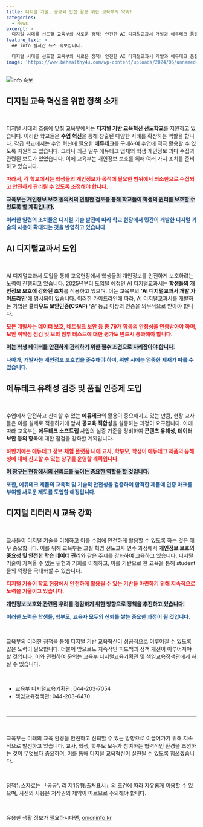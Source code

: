 ```yaml
---
title: 디지털 기술, 공교육 안전 활용 위한 교육부의 약속!
categories:
  - News
excerpt: >
  디지털 시대를 선도할 교육부의 새로운 정책! 안전한 AI 디지털교과서 개발과 에듀테크 품질 인증제로 학생들의 개인정보를 강력히 보호합니다. 혁신적인 교육 환경이 궁금하다면 클릭하세요!
feature_text: >
  ## info 실시간 뉴스 속보입니다.

  디지털 시대를 선도할 교육부의 새로운 정책! 안전한 AI 디지털교과서 개발과 에듀테크 품질 인증제로 학생들의 개인정보를 강력히 보호합니다. 혁신적인 교육 환경이 궁금하다면 클릭하세요!
image: 'https://www.behealthy4u.com/wp-content/uploads/2024/06/unnamed-file.png'
---
```


<p><img src="https://www.behealthy4u.com/wp-content/uploads/2024/06/unnamed-file.png" alt="info 속보" /></p>

<h2 data-ke-size="size26">디지털 교육 혁신을 위한 정책 소개</h2>

<p data-ke-size="size16">&nbsp;</p>

<p>디지털 시대의 흐름에 맞춰 교육부에서는 <strong>디지털 기반 교육혁신 선도학교</strong>를 지원하고 있습니다. 이러한 학교들은 <strong>수업 혁신</strong>을 통해 창출된 다양한 사례를 확산하는 역할을 합니다. 각급 학교에서는 수업 혁신에 필요한 <strong>에듀테크</strong>를 구매하여 수업에 적극 활용할 수 있도록 지원하고 있습니다. 그러나 최근 일부 에듀테크 업체의 학생 개인정보 과다 수집과 관련된 보도가 있었습니다. 이에 교육부는 개인정보 보호를 위해 여러 가지 조치를 준비하고 있습니다. </p>

<p><b><span style="color: #ee2323;">따라서, 각 학교에서는 학생들의 개인정보가 목적에 필요한 범위에서 최소한으로 수집되고 안전하게 관리될 수 있도록 조정해야 합니다.</span></b> </p>

<p><b><span style="background-color: #21538527;">교육부는 개인정보 보호 동의서의 면밀한 검토를 통해 학교들이 학생의 권리를 보호할 수 있도록 할 계획입니다.</span></b> </p>

<p><b><span style="color: #1a5490;">이러한 일련의 조치들은 디지털 기술 발전에 따라 학교 현장에서 민간이 개발한 디지털 기술의 사용이 확대되는 것을 반영하고 있습니다.</span></b></p>

<h2 data-ke-size="size26">AI 디지털교과서 도입</h2>

<p data-ke-size="size16">&nbsp;</p>

<p>AI 디지털교과서 도입을 통해 교육현장에서 학생들의 개인정보를 안전하게 보호하려는 노력이 진행되고 있습니다. 2025년부터 도입될 예정인 AI 디지털교과서는 <strong>학생들의 개인정보 보호에 강화된 조치</strong>를 적용하고 있으며, 이는 교육부의 <strong>‘AI 디지털교과서 개발 가이드라인’</strong>에 명시되어 있습니다. 이러한 가이드라인에 따라, AI 디지털교과서를 개발하는 기업은 <strong>클라우드 보안인증(CSAP)</strong> ‘중’ 등급 이상의 인증을 의무적으로 받아야 합니다.</p>

<p><b><span style="color: #ee2323;">모든 개발사는 데이터 보호, 네트워크 보안 등 총 79개 항목의 안정성을 인증받아야 하며, 보안 취약점 점검 및 모의 침투 테스트에 대한 평가도 반드시 통과해야 합니다.</span></b></p>

<p><b><span style="background-color: #21538527;">이는 학생 데이터를 안전하게 관리하기 위한 필수 조건으로 자리잡아야 합니다.</span></b></p>

<p><b><span style="color: #1a5490;">나아가, 개발사는 개인정보 보호법을 준수해야 하며, 위반 시에는 엄중한 제재가 따를 수 있습니다.</span></b></p>

<h2 data-ke-size="size26">에듀테크 유해성 검증 및 품질 인증제 도입</h2>

<p data-ke-size="size16">&nbsp;</p>

<p>수업에서 안전하고 신뢰할 수 있는 <strong>에듀테크</strong>의 활용이 중요해지고 있는 만큼, 현장 교사들은 이를 실제로 적용하기에 앞서 <strong>공교육 적합성</strong>을 실증하는 과정이 요구됩니다. 이에 따라 교육부는 <strong>에듀테크 소프트랩</strong> 사업의 실증 기준을 정비하여 <strong>콘텐츠 유해성, 데이터 보안 등의 항목</strong>에 대한 점검을 강화할 계획입니다.</p>

<p><b><span style="color: #ee2323;">하반기에는 에듀테크 정보·체험 플랫폼 내에 교사, 학부모, 학생이 에듀테크 제품의 유해성에 대해 신고할 수 있는 창구를 운영할 계획입니다.</span></b></p>

<p><b><span style="background-color: #21538527;">이 창구는 현장에서의 신뢰도를 높이는 중요한 역할을 할 것입니다.</span></b></p>

<p><b><span style="color: #1a5490;">또한, 에듀테크 제품의 교육적 및 기술적 안전성을 검증하여 합격한 제품에 인증 마크를 부여할 새로운 제도를 도입할 예정입니다.</span></b></p>

<h2 data-ke-size="size26">디지털 리터러시 교육 강화</h2>

<p data-ke-size="size16">&nbsp;</p>

<p>교사들이 디지털 기술을 이해하고 이를 수업에 안전하게 활용할 수 있도록 하는 것은 매우 중요합니다. 이를 위해 교육부는 교실 혁명 선도교사 연수 과정에서 <strong>개인정보 보호의 중요성 및 안전한 학습 데이터 관리</strong>와 같은 주제를 강화하여 교육하고 있습니다. 디지털 기술이 가져올 수 있는 위험과 기회를 이해하고, 이를 기반으로 한 교육을 통해 student들의 역량을 극대화할 수 있습니다.</p>

<p><b><span style="color: #ee2323;">디지털 기술이 학교 현장에서 안전하게 활용될 수 있는 기반을 마련하기 위해 지속적으로 노력을 기울이고 있습니다.</span></b></p>

<p><b><span style="background-color: #21538527;">개인정보 보호와 관련된 우려를 경감하기 위한 방향으로 정책을 추진하고 있습니다.</span></b></p>

<p><b><span style="color: #1a5490;">이러한 노력은 학생들, 학부모, 교육자 모두의 신뢰를 쌓는 중요한 과정이 될 것입니다.</span></b></p>

<p data-ke-size="size16">&nbsp;</p>

<p>교육부의 이러한 정책을 통해 디지털 기반 교육혁신이 성공적으로 이루어질 수 있도록 많은 노력이 필요합니다. 더불어 앞으로도 지속적인 피드백과 정책 개선이 이루어져야 할 것입니다. 이와 관련하여 문의는 교육부 디지털교육기획관 및 책임교육정책관에게 하실 수 있습니다. </p>

<p data-ke-size="size16">&nbsp;</p>

<ul>
<li>교육부 디지털교육기획관: 044-203-7054</li>
<li>책임교육정책관: 044-203-6470</li>
</ul>

<p data-ke-size="size16">&nbsp;</p>

<hr/>

<p data-ke-size="size16">&nbsp;</p>

<p>교육부는 미래의 교육 환경을 안전하고 신뢰할 수 있는 방향으로 이끌어가기 위해 지속적으로 발전하고 있습니다. 교사, 학생, 학부모 모두가 참여하는 협력적인 환경을 조성하는 것이 무엇보다 중요하며, 이를 통해 디지털 교육혁신이 실현될 수 있도록 힘쓰겠습니다. </p>

<p data-ke-size="size16">&nbsp;</p>

<p>정책뉴스자료는 「공공누리 제1유형:출처표시」의 조건에 따라 자유롭게 이용할 수 있으며, 사진의 사용은 저작권의 제약이 따르므로 주의해야 합니다. </p>

<p data-ke-size="size16">&nbsp;</p>
유용한 생활 정보가 필요하시다면, <a href="https://onioninfo.kr" rel="dofollow">onioninfo.kr</a>


